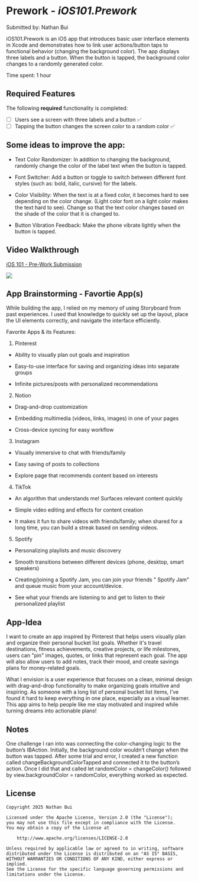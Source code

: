 # Prework - *iOS101.Prework*

Submitted by: Nathan Bui

iOS101.Prework is an iOS app that introduces basic user interface elements in Xcode and demonstrates how to link user actions/button taps to functional behavior (changing the background color). The app displays three labels and a button. When the button is tapped, the background color changes to a randomly generated color.

Time spent: 1 hour

## Required Features

The following **required** functionality is completed:

- [ ] Users see a screen with three labels and a button ✅
- [ ] Tapping the button changes the screen color to a random color ✅

## Some ideas to improve the app:
- Text Color Randomizer: In addition to changing the background, randomly change the color of the label text when the button is tapped.

- Font Switcher: Add a button or toggle to switch between different font styles (such as: bold, italic, cursive) for the labels.

- Color Visibility: When the text is at a fixed color, it becomes hard to see depending on the color change. (Light color font on a light color makes the text hard to see). Change so that the text color changes based on the shade of the color that it is changed to.

- Button Vibration Feedback: Make the phone vibrate lightly when the button is tapped.


## Video Walkthrough
<div>
    <a href="https://www.loom.com/share/81447dac0b324351b471c4b175d44883">
      <p> iOS 101 - Pre-Work Submission </p>
    </a>
    <a href="https://www.loom.com/share/81447dac0b324351b471c4b175d44883">
      <img style="max-width:300px;" src="https://cdn.loom.com/sessions/thumbnails/81447dac0b324351b471c4b175d44883-f0369dec24d1ff08-full-play.gif">
    </a>
  </div>

## App Brainstorming - Favortie App(s)
While building the app, I relied on my memory of using Storyboard from past experiences. I used that knowledge to quickly set up the layout, place the UI elements correctly, and navigate the interface efficiently.


Favorite Apps & its Features:

1. Pinterest
- Ability to visually plan out goals and inspiration

- Easy-to-use interface for saving and organizing ideas into separate groups

- Infinite pictures/posts with personalized recommendations

2. Notion

- Drag-and-drop customization

- Embedding multimedia (videos, links, images) in one of your pages

- Cross-device syncing for easy workflow

3. Instagram

- Visually immersive to chat with friends/family

- Easy saving of posts to collections

- Explore page that recommends content based on interests

4. TikTok

- An algorithm that understands me! Surfaces relevant content quickly

- Simple video editing and effects for content creation

- It makes it fun to share videos with friends/family; when shared for a long time, you can build a streak based on sending videos.

5. Spotify

- Personalizing playlists and music discovery

- Smooth transitions between different devices (phone, desktop, smart speakers)

- Creating/joining a Spotify Jam, you can join your friends " Spotify Jam" and queue music from your account/device.

- See what your friends are listening to and get to listen to their personalized playlist
  

## App-Idea

I want to create an app inspired by Pinterest that helps users visually plan and organize their personal bucket list goals. Whether it's travel destinations, fitness achievements, creative projects, or life milestones, users can "pin" images, quotes, or links that represent each goal. The app will also allow users to add notes, track their mood, and create savings plans for money-related goals.

What I envision is a user experience that focuses on a clean, minimal design with drag-and-drop functionality to make organizing goals intuitive and inspiring. As someone with a long list of personal bucket list items, I’ve found it hard to keep everything in one place, especially as a visual learner. This app aims to help people like me stay motivated and inspired while turning dreams into actionable plans!

## Notes

One challenge I ran into was connecting the color-changing logic to the button’s IBAction. Initially, the background color wouldn’t change when the button was tapped. After some trial and error, I created a new function called changeBackgroundColorTapped and connected it to the button’s action. Once I did that and called let randomColor = changeColor() followed by view.backgroundColor = randomColor, everything worked as expected.

## License

    Copyright 2025 Nathan Bui

    Licensed under the Apache License, Version 2.0 (the "License");
    you may not use this file except in compliance with the License.
    You may obtain a copy of the License at

        http://www.apache.org/licenses/LICENSE-2.0

    Unless required by applicable law or agreed to in writing, software
    distributed under the License is distributed on an "AS IS" BASIS,
    WITHOUT WARRANTIES OR CONDITIONS OF ANY KIND, either express or implied.
    See the License for the specific language governing permissions and
    limitations under the License.
